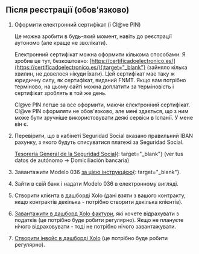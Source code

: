 ## Після реєстрації (обов'язково)

1. Оформити електронний сертифікат (і Cl@ve PIN)

   Це можна зробити в будь-який момент, навіть до реєстрації аутономо (але краще не зволікати).

   Електронний сертифікат можна оформити кількома способами. Я зробив це тут,
   безкоштовно: [https://certificadoelectronico.es/](https://certificadoelectronico.es/){:target="_blank"} (зайняло
   кілька хвилин, не довелося нікуди їхати).
   Цей сертифікат має таку ж юридичну силу, як сертифікат, виданий FNMT. Якщо вам потрібно терміново, на цьому сайті
   можна доплатити за терміновість і сертифікат зроблять в той же день.

   Cl@ve PIN легше за все оформити, маючи електронний сертифікат. Cl@ve PIN оформляти не обов'язково, але мені здається,
   що з ним може бути зручніше використовувати деякі сервіси в Іспанії. У мене він є.

2. Перевірити, що в кабінеті Seguridad Social вказано правильний IBAN рахунку, з якого будуть списуватися платежі за
   Seguridad Social.

   [Tesorería General de la Seguridad Social](https://portal.seg-social.gob.es/wps/portal/importass/importass/bienvenida){:
   target="_blank"} (ver tus datos de autónomo -> Domiciliación bancaria)

3. Завантажити Modelo 036
   [за цією інструкцією](https://www.xolo.io/es-en/faq/xolo-spain/category/get-started/article/i-am-already-registered-as-self-employed-where-can-i-find-my){:
   target="_blank"}.

4. Зайти в свій банк і надати Modelo 036 в електронному вигляді.

5. Створити клієнта в дашборді Xolo (дані взяти з вашого контракту, якщо контрактів декілька - потрібно створити
   декілька клієнтів).

6. [Завантажити в дашборд Xolo фактури](#податкові-відрахування-та-пільги), які хочете відрахувати з податків (це
   потрібно буде робити регулярно). Якщо не плануєте нічого відраховувати - тоді не потрібно нічого завантажувати.

7. [Створити інвойс в дашборді Xolo](#як-створити-інвойс-у-xolo) (це потрібно буде робити регулярно).
